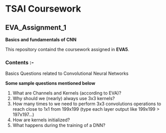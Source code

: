 # TSAI Coursework

## EVA_Assignment_1

**Basics and fundamentals of CNN**

This repository containd the coursework assigned in **EVA5**.

### Contents :- 

Basics Questions related to Convolutional Neural Networks

**Some sample questions mentioned below**

1. What are Channels and Kernels (according to EVA)?
2. Why should we (nearly) always use 3x3 kernels?
3. How many times to we need to perform 3x3 convolutions operations to reach close to 1x1 from 199x199 (type each layer output like 199x199 > 197x197...)
4. How are kernels initialized? 
5. What happens during the training of a DNN?
